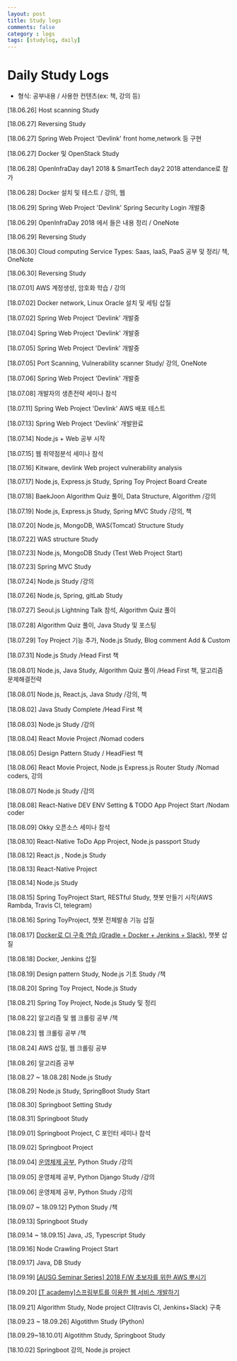 ```yaml
---
layout: post
title: Study logs
comments: false
category : logs
tags: [studylog, daily]
---
```

# Daily Study Logs
* 형식: 공부내용 / 사용한 컨텐츠(ex: 책, 강의 등)

[18.06.26] Host scanning Study

[18.06.27] Reversing Study

[18.06.27] Spring Web Project 'Devlink' front home,network 등 구현

[18.06.27] Docker 및 OpenStack Study 

[18.06.28] OpenInfraDay day1 2018 & SmartTech day2 2018 attendance로 참가 

[18.06.28] Docker 설치 및 테스트 / 강의, 웹

[18.06.29] Spring Web Project 'Devlink' Spring Security Login 개발중

[18.06.29] OpenInfraDay 2018 에서 들은 내용 정리 / OneNote

[18.06.29] Reversing Study

[18.06.30] Cloud computing Service Types: Saas, IaaS, PaaS 공부 및 정리/ 책, OneNote

[18.06.30] Reversing Study

[18.07.01] AWS 계정생성, 암호화 학습 / 강의

[18.07.02] Docker network, Linux Oracle 설치 및 세팅 삽질

[18.07.02] Spring Web Project 'Devlink' 개발중

[18.07.04] Spring Web Project 'Devlink' 개발중

[18.07.05] Spring Web Project 'Devlink' 개발중

[18.07.05] Port Scanning, Vulnerability scanner Study/ 강의, OneNote

[18.07.06] Spring Web Project 'Devlink' 개발중

[18.07.08] 개발자의 생존전략 세미나 참석

[18.07.11] Spring Web Project 'Devlink' AWS 배포 테스트

[18.07.13] Spring Web Project 'Devlink' 개발완료

[18.07.14] Node.js + Web 공부 시작

[18.07.15] 웹 취약점분석 세미나 참석

[18.07.16] Kitware, devlink Web project vulnerability analysis 

[18.07.17] Node.js, Express.js Study, Spring Toy Project Board Create

[18.07.18] BaekJoon Algorithm Quiz 풀이, Data Structure, Algorithm /강의

[18.07.19] Node.js, Express.js Study, Spring MVC Study /강의, 책

[18.07.20] Node.js, MongoDB, WAS(Tomcat) Structure Study

[18.07.22] WAS structure Study

[18.07.23] Node.js, MongoDB Study (Test Web Project Start)

[18.07.23] Spring MVC Study

[18.07.24] Node.js Study /강의

[18.07.26] Node.js, Spring, gitLab Study

[18.07.27] Seoul.js Lightning Talk 참석, Algorithm Quiz 풀이

[18.07.28] Algorithm Quiz 풀이, Java Study 및 포스팅

[18.07.29] Toy Project 기능 추가, Node.js Study, Blog comment Add & Custom

[18.07.31] Node.js Study /Head First 책

[18.08.01] Node.js, Java Study, Algorithm Quiz 풀이 /Head First 책, 알고리즘 문제해결전략

[18.08.01] Node.js, React.js, Java Study /강의, 책

[18.08.02] Java Study Complete /Head First 책

[18.08.03] Node.js Study /강의

[18.08.04] React Movie Project /Nomad coders

[18.08.05] Design Pattern Study / HeadFiest 책

[18.08.06] React Movie Project, Node.js Express.js Router Study /Nomad coders, 강의

[18.08.07] Node.js Study /강의

[18.08.08] React-Native DEV ENV Setting & TODO App Project Start /Nodam coder

[18.08.09] Okky 오픈소스 세미나 참석

[18.08.10] React-Native ToDo App Project, Node.js passport Study

[18.08.12] React.js , Node.js Study

[18.08.13] React-Native Project

[18.08.14] Node.js Study

[18.08.15] Spring ToyProject Start, RESTful Study, 챗봇 만들기 시작(AWS Rambda, Travis CI, telegram)

[18.08.16] Spring ToyProject, 챗봇 전체발송 기능 삽질

[18.08.17] [Docker로 CI 구축 연습 (Gradle + Docker + Jenkins + Slack)](https://github.com/sehajyang/Gradle-Jenkins-Test), 챗봇 삽질

[18.08.18] Docker, Jenkins 삽질

[18.08.19] Design pattern Study, Node.js 기초 Study /책

[18.08.20] Spring Toy Project, Node.js Study

[18.08.21] Spring Toy Project, Node.js Study 및 정리

[18.08.22] 알고리즘 및 웹 크롤링 공부 /책

[18.08.23] 웹 크롤링 공부 /책

[18.08.24] AWS 삽질, 웹 크롤링 공부

[18.08.26] 알고리즘 공부

[18.08.27 ~ 18.08.28] Node.js Study

[18.08.29] Node.js Study, SpringBoot Study Start

[18.08.30] Springboot Setting Study

[18.08.31] Springboot Study

[18.09.01] Springboot Project, C 포인터 세미나 참석

[18.09.02] Springboot Project

[18.09.04] [운영체제 공부](http://www.kocw.net/home/search/kemView.do?kemId=1046323), Python Study /강의

[18.09.05] 운영체제 공부, Python Django Study /강의

[18.09.06] 운영체제 공부, Python Study /강의

[18.09.07 ~ 18.09.12] Python Study /책

[18.09.13] Springboot Study

[18.09.14 ~ 18.09.15] Java, JS, Typescript Study

[18.09.16] Node Crawling Project Start

[18.09.17] Java, DB Study

[18.09.19] [[AUSG Seminar Series] 2018 F/W 초보자를 위한 AWS 뿌시기](https://www.meetup.com/ko-KR/awskrug/events/254611413/)

[18.09.20] [[T academy]스프링부트를 이용한 웹 서비스 개발하기](https://tacademy.skplanet.com/front/tacademy/courseinfo/campus.action)

[18.09.21] Algorithm Study, Node project CI(travis CI, Jenkins+Slack) 구축

[18.09.23 ~ 18.09.26] Algotithm Study (Python)

[18.09.29~18.10.01] Algotithm Study, Springboot Study

[18.10.02] Springboot 강의, Node.js project













